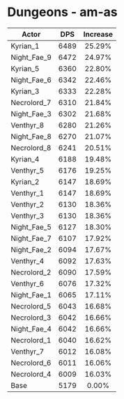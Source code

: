 # Dungeons - am-as
| Actor | DPS | Increase |
|---|:---:|:---:|
|Kyrian_1|6489|25.29%|
|Night_Fae_9|6472|24.97%|
|Kyrian_5|6360|22.80%|
|Night_Fae_6|6342|22.46%|
|Kyrian_3|6333|22.28%|
|Necrolord_7|6310|21.84%|
|Night_Fae_3|6302|21.68%|
|Venthyr_8|6280|21.26%|
|Night_Fae_8|6270|21.07%|
|Necrolord_8|6241|20.51%|
|Kyrian_4|6188|19.48%|
|Venthyr_5|6176|19.25%|
|Kyrian_2|6147|18.69%|
|Venthyr_1|6147|18.69%|
|Venthyr_2|6130|18.36%|
|Venthyr_3|6130|18.36%|
|Night_Fae_5|6127|18.30%|
|Night_Fae_7|6107|17.92%|
|Night_Fae_2|6094|17.67%|
|Venthyr_4|6092|17.63%|
|Necrolord_2|6090|17.59%|
|Venthyr_6|6076|17.32%|
|Night_Fae_1|6065|17.11%|
|Necrolord_5|6043|16.68%|
|Necrolord_3|6042|16.66%|
|Night_Fae_4|6042|16.66%|
|Necrolord_1|6040|16.62%|
|Venthyr_7|6012|16.08%|
|Necrolord_6|6011|16.06%|
|Necrolord_4|6009|16.03%|
|Base|5179|0.00%|
